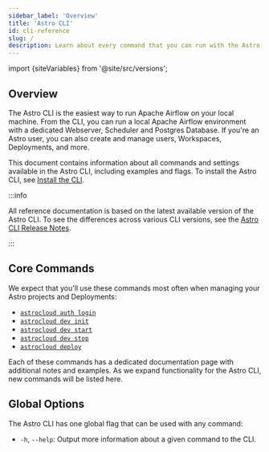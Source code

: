 ```yaml
---
sidebar_label: 'Overview'
title: 'Astro CLI'
id: cli-reference
slug: /
description: Learn about every command that you can run with the Astro CLI.
---
```


import {siteVariables} from '@site/src/versions';

## Overview

The Astro CLI is the easiest way to run Apache Airflow on your local machine. From the CLI, you can run a local Apache Airflow environment with a dedicated Webserver, Scheduler and Postgres Database. If you're an Astro user, you can also create and manage users, Workspaces, Deployments, and more.

This document contains information about all commands and settings available in the Astro CLI, including examples and flags. To install the Astro CLI, see [Install the CLI](install-cli.md).

:::info

All reference documentation is based on the latest available version of the Astro CLI. To see the differences across various CLI versions, see the [Astro CLI Release Notes](cli-release-notes.md).

:::

## Core Commands

We expect that you'll use these commands most often when managing your Astro projects and Deployments:

- [`astrocloud auth login`](cli-reference/astrocloud-auth-login.md)
- [`astrocloud dev init`](cli-reference/astrocloud-dev-init.md)
- [`astrocloud dev start`](cli-reference/astrocloud-dev-start.md)
- [`astrocloud dev stop`](cli-reference/astrocloud-dev-stop.md)
- [`astrocloud deploy`](cli-reference/astrocloud-deploy.md)

Each of these commands has a dedicated documentation page with additional notes and examples. As we expand functionality for the Astro CLI, new commands will be listed here.

## Global Options

The Astro CLI has one global flag that can be used with any command:

- `-h`, `--help`: Output more information about a given command to the CLI.

